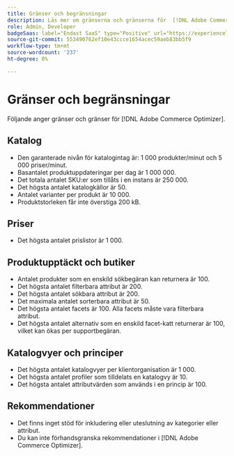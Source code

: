 ```yaml
---
title: Gränser och begränsningar
description: Läs mer om gränserna och gränserna för  [!DNL Adobe Commerce Optimizer].
role: Admin, Developer
badgeSaas: label="Endast SaaS" type="Positive" url="https://experienceleague.adobe.com/sv/docs/commerce/user-guides/product-solutions" tooltip="Gäller endast Adobe Commerce as a Cloud Service- och Adobe Commerce Optimizer-projekt (SaaS-infrastruktur som hanteras av Adobe)."
source-git-commit: 553490762ef10e43ccce1654acec59aeb83bb5f9
workflow-type: tm+mt
source-wordcount: '237'
ht-degree: 0%

---
```


# Gränser och begränsningar

Följande anger gränser och gränser för [!DNL Adobe Commerce Optimizer].

## Katalog

- Den garanterade nivån för katalogintag är: 1 000 produkter/minut och 5 000 priser/minut.
- Basantalet produktuppdateringar per dag är 1 000 000.
- Det totala antalet SKU:er som tillåts i en instans är 250 000. 
- Det högsta antalet katalogkällor är 50.
- Antalet varianter per produkt är 10 000.
- Produktstorleken får inte överstiga 200 kB.

## Priser

- Det högsta antalet prislistor är 1 000.

## Produktupptäckt och butiker

- Antalet produkter som en enskild sökbegäran kan returnera är 100.
- Det högsta antalet filterbara attribut är 200.
- Det högsta antalet sökbara attribut är 200.
- Det maximala antalet sorterbara attribut är 50.
- Det högsta antalet facets är 100. Alla facets måste vara filterbara attribut.
- Det högsta antalet alternativ som en enskild facet-katt returnerar är 100, vilket kan ökas per supportbegäran.

## Katalogvyer och principer

- Det högsta antalet katalogvyer per klientorganisation är 1 000.
- Det högsta antalet profiler som tilldelats en katalogvy är 10.
- Det högsta antalet attributvärden som används i en princip är 100. 

## Rekommendationer

- Det finns inget stöd för inkludering eller uteslutning av kategorier eller attribut.
- Du kan inte förhandsgranska rekommendationer i [!DNL Adobe Commerce Optimizer].
